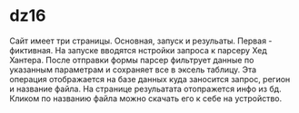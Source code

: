 # dz16
Сайт имеет три страницы. Основная, запуск и резульаты.
Первая - фиктивная.
На запуске вводятся нстройки запроса к парсеру Хед Хантера. 
После отправки формы парсер фильтрует данные по указанным параметрам и сохраняет все в эксель таблицу.
Эта операция отображается на базе данных куда заносится запрос, регион и название файла.
На странице резульатата отопражется инфо из бд. Кликом по названию файла можно скачать его к себе на устройство.
